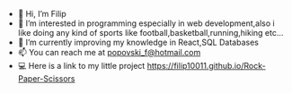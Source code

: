 - 👋 Hi, I’m Filip
- 👀 I’m interested in programming especially in web development,also i like doing any kind of sports like football,basketball,running,hiking etc...
- 🌱 I’m currently improving my knowledge in React,SQL Databases
- 📫 You can reach me at popovski_f@hotmail.com
- 💻 Here is a link to my little project https://filip10011.github.io/Rock-Paper-Scissors
